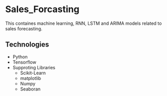 # Sales_Forcasting

This containes machine learning, RNN, LSTM and ARIMA models related to sales forecasting.  

## Technologies 
- Python
- Tensorflow
- Supproting Libraries 
  - Scikit-Learn
  - matplotlib
  - Numpy
  - Seaboran 
  
